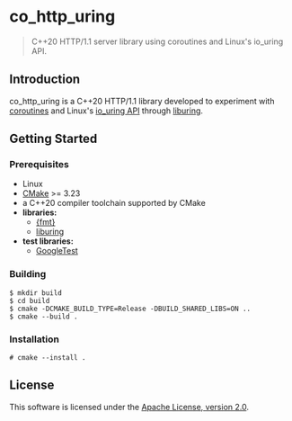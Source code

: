# co_http_uring

> C++20 HTTP/1.1 server library using coroutines and Linux's io_uring API.

## Introduction

co_http_uring is a C++20 HTTP/1.1 library developed to experiment with
[coroutines](https://en.cppreference.com/w/cpp/language/coroutines) and Linux's
[io_uring API](https://unixism.net/loti/what_is_io_uring.html) through
[liburing](https://github.com/axboe/liburing).

## Getting Started

### Prerequisites

- Linux
- [CMake](https://cmake.org/) >= 3.23
- a C++20 compiler toolchain supported by CMake
- **libraries:**
  - [{fmt}](https://fmt.dev/latest/index.html)
  - [liburing](https://github.com/axboe/liburing)
- **test libraries:**
  - [GoogleTest](https://github.com/google/googletest)

### Building

    $ mkdir build
    $ cd build
    $ cmake -DCMAKE_BUILD_TYPE=Release -DBUILD_SHARED_LIBS=ON ..
    $ cmake --build .

### Installation

    # cmake --install .

## License

This software is licensed under the [Apache License, version 2.0](
./LICENSE.txt).

